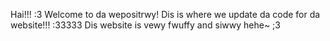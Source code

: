 Hai!!! :3 Welcome to da wepositrwy! Dis is where we update da code for da website!!! :33333 
Dis website is vewy fwuffy and siwwy hehe~ ;3  
